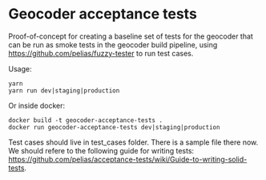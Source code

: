 # Geocoder acceptance tests

Proof-of-concept for creating a baseline set of tests for the geocoder that can be run as smoke tests in the geocoder build pipeline, using https://github.com/pelias/fuzzy-tester to run test cases.

Usage:

    yarn
    yarn run dev|staging|production

Or inside docker:

    docker build -t geocoder-acceptance-tests .
    docker run geocoder-acceptance-tests dev|staging|production

Test cases should live in test_cases folder. There is a sample file there now. We should refere to the following guide for writing tests: https://github.com/pelias/acceptance-tests/wiki/Guide-to-writing-solid-tests.
